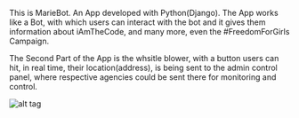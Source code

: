 This is MarieBot. An App developed with Python(Django). 
The App works like a Bot, with which users can interact 
with the bot and it gives them information about iAmTheCode,
and many more, even the #FreedomForGirls Campaign.

The Second Part of the App is the whsitle blower, with a button users can hit, in real time, their location(address),
is being sent to the admin control panel, where respective agencies could be sent there for monitoring and control.

![alt tag](http://techtv.pythonanywhere.com/static/img/Screenshot%20from%202017-11-19%2015:31:36.png "MarieBot")

